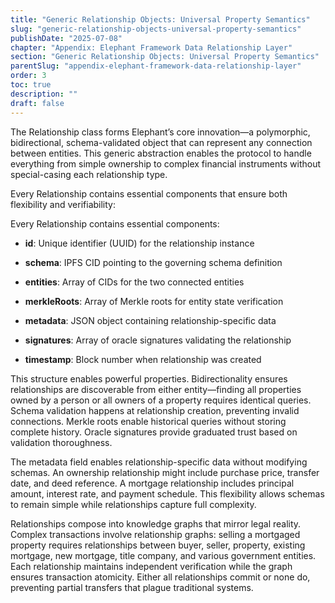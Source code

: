 ```yaml
---
title: "Generic Relationship Objects: Universal Property Semantics"
slug: "generic-relationship-objects-universal-property-semantics"
publishDate: "2025-07-08"
chapter: "Appendix: Elephant Framework Data Relationship Layer"
section: "Generic Relationship Objects: Universal Property Semantics"
parentSlug: "appendix-elephant-framework-data-relationship-layer"
order: 3
toc: true
description: ""
draft: false
---
```


The Relationship class forms Elephant’s core innovation—a polymorphic, bidirectional, schema-validated object that can
represent any connection between entities. This generic abstraction enables the protocol to handle everything from
simple ownership to complex financial instruments without special-casing each relationship type.

Every Relationship contains essential components that ensure both flexibility and verifiability:

Every Relationship contains essential components:

- **id**: Unique identifier (UUID) for the relationship instance

- **schema**: IPFS CID pointing to the governing schema definition

- **entities**: Array of CIDs for the two connected entities

- **merkleRoots**: Array of Merkle roots for entity state verification

- **metadata**: JSON object containing relationship-specific data

- **signatures**: Array of oracle signatures validating the relationship

- **timestamp**: Block number when relationship was created

This structure enables powerful properties. Bidirectionality ensures relationships are discoverable from either
entity—finding all properties owned by a person or all owners of a property requires identical queries. Schema
validation happens at relationship creation, preventing invalid connections. Merkle roots enable historical queries
without storing complete history. Oracle signatures provide graduated trust based on validation thoroughness.

The metadata field enables relationship-specific data without modifying schemas. An ownership relationship might include
purchase price, transfer date, and deed reference. A mortgage relationship includes principal amount, interest rate, and
payment schedule. This flexibility allows schemas to remain simple while relationships capture full complexity.

Relationships compose into knowledge graphs that mirror legal reality. Complex transactions involve relationship graphs:
selling a mortgaged property requires relationships between buyer, seller, property, existing mortgage, new mortgage,
title company, and various government entities. Each relationship maintains independent verification while the graph
ensures transaction atomicity. Either all relationships commit or none do, preventing partial transfers that plague
traditional systems.
